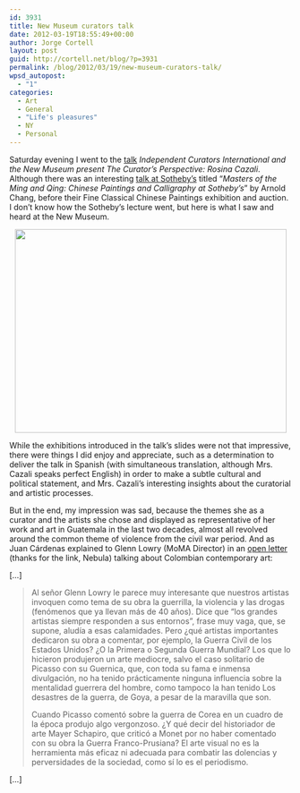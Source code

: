 ```yaml
---
id: 3931
title: New Museum curators talk
date: 2012-03-19T18:55:49+00:00
author: Jorge Cortell
layout: post
guid: http://cortell.net/blog/?p=3931
permalink: /blog/2012/03/19/new-museum-curators-talk/
wpsd_autopost:
  - "1"
categories:
  - Art
  - General
  - "Life's pleasures"
  - NY
  - Personal
---
```

Saturday evening I went to the <a title="http://www.newmuseum.org/events/612" href="http://www.newmuseum.org/events/612" target="_blank">talk</a> _Independent Curators International and the New Museum present The Curator&#8217;s Perspective: Rosina Cazali_. Although there was an interesting <a title="http://www.sothebys.com/en/auctions/2012/fine-classical-chinese-paintings-n08835/exhibitions.html" href="http://www.sothebys.com/en/auctions/2012/fine-classical-chinese-paintings-n08835/exhibitions.html" target="_blank">talk at Sotheby&#8217;s</a> titled &#8220;_Masters of the Ming and Qing: Chinese Paintings and Calligraphy at Sotheby&#8217;s_&#8221; by Arnold Chang, before their Fine Classical Chinese Paintings exhibition and auction. I don&#8217;t know how the Sotheby&#8217;s lecture went, but here is what I saw and heard at the New Museum.

<p style="text-align: center">
  <img class="aligncenter" title="Talk" src="https://lh5.googleusercontent.com/-VldLJO-RUqw/T2dbdqAaefI/AAAAAAAAA5U/sekkepX3xQ4/s808/20120317_154532.jpg" alt="" width="485" height="364" />
</p>

While the exhibitions introduced in the talk&#8217;s slides were not that impressive, there were things I did enjoy and appreciate, such as a determination to deliver the talk in Spanish (with simultaneous translation, although Mrs. Cazali speaks perfect English) in order to make a subtle cultural and political statement, and Mrs. Cazali&#8217;s interesting insights about the curatorial and artistic processes.

But in the end, my impression was sad, because the themes she as a curator and the artists she chose and displayed as representative of her work and art in Guatemala in the last two decades, almost all revolved around the common theme of violence from the civil war period. And as Juan Cárdenas explained to Glenn Lowry (MoMA Director) in an <a title="http://www.eltiempo.com/cultura/artes-plasticas/ARTICULO-WEB-NEW_NOTA_INTERIOR-11336241.html" href="http://www.eltiempo.com/cultura/artes-plasticas/ARTICULO-WEB-NEW_NOTA_INTERIOR-11336241.html" target="_blank">open letter</a> (thanks for the link, Nebula) talking about Colombian contemporary art: 

[&#8230;]

> Al señor Glenn Lowry le parece muy interesante que nuestros artistas invoquen como tema de su obra la guerrilla, la violencia y las drogas (fenómenos que ya llevan más de 40 años). Dice que &#8220;los grandes artistas siempre responden a sus entornos&#8221;, frase muy vaga, que, se supone, aludía a esas calamidades. Pero ¿qué artistas importantes dedicaron su obra a comentar, por ejemplo, la Guerra Civil de los Estados Unidos? ¿O la Primera o Segunda Guerra Mundial? Los que lo hicieron produjeron un arte mediocre, salvo el caso solitario de Picasso con su Guernica, que, con toda su fama e inmensa divulgación, no ha tenido prácticamente ninguna influencia sobre la mentalidad guerrera del hombre, como tampoco la han tenido Los desastres de la guerra, de Goya, a pesar de la maravilla que son.
> 
> Cuando Picasso comentó sobre la guerra de Corea en un cuadro de la época produjo algo vergonzoso. ¿Y qué decir del historiador de arte Mayer Schapiro, que criticó a Monet por no haber comentado con su obra la Guerra Franco-Prusiana? El arte visual no es la herramienta más eficaz ni adecuada para combatir las dolencias y perversidades de la sociedad, como sí lo es el periodismo.

[&#8230;]